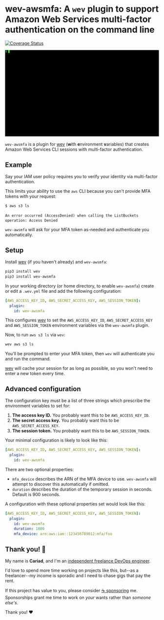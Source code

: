 # wev-awsmfa: A `wev` plugin to support Amazon Web Services multi-factor authentication on the command line

[![Coverage Status](https://coveralls.io/repos/github/cariad/wev-awsmfa/badge.svg?branch=main)](https://coveralls.io/github/cariad/wev-awsmfa?branch=main)

![](https://github.com/cariad/wev-awsmfa/blob/main/docs/demo.gif?raw=true)

`wev-awsmfa` is a plugin for [wev](https://github.com/cariad/wev) (**w**ith **e**nvironment **v**ariables) that creates Amazon Web Services CLI sessions with multi-factor authentication.

## Example

Say your IAM user policy requires you to verify your identity via multi-factor authentication.

This limits your ability to use the `aws` CLI because you can't provide MFA tokens with your request:

```text
$ aws s3 ls

An error occurred (AccessDenied) when calling the ListBuckets operation: Access Denied
```

`wev-awsmfa` will ask for your MFA token as-needed and authenticate you automatically.

## Setup

Install [wev](https://github.com/cariad/wev) (if you haven't already) and `wev-awsmfa`:

```bash
pip3 install wev
pip3 install wev-awsmfa
```

In your working directory (or home directory, to enable `wev-awsmfa`) create or edit a `.wev.yml` file and add the following configuration:

```yaml
[AWS_ACCESS_KEY_ID, AWS_SECRET_ACCESS_KEY, AWS_SESSION_TOKEN]:
  plugin:
    id: wev-awsmfa
```

This configures [wev](https://github.com/cariad/wev) to set the `AWS_ACCESS_KEY_ID`, `AWS_SECRET_ACCESS_KEY` and `AWS_SESSION_TOKEN` environment variables via the `wev-awsmfa` plugin.

Now, to run `aws s3 ls` via `wev`:

```bash
wev aws s3 ls
```

You'll be prompted to enter your MFA token, then `wev` will authenticate you and run the command.

[wev](https://github.com/cariad/wev) will cache your session for as long as possible, so you won't need to enter a new token every time.

## Advanced configuration

The configuration key must be a list of three strings which prescribe the environment variables to set for:

1. **The access key ID.** You probably want this to be `AWS_ACCESS_KEY_ID`.
1. **The secret access key.** You probably want this to be `AWS_SECRET_ACCESS_KEY`.
1. **The session token.** You probably want this to be `AWS_SESSION_TOKEN`.

Your minimal configuration is likely to look like this:

```yaml
[AWS_ACCESS_KEY_ID, AWS_SECRET_ACCESS_KEY, AWS_SESSION_TOKEN]:
  plugin:
    id: wev-awsmfa
```

There are two optional properties:

- `mfa_device` describes the ARN of the MFA device to use. `wev-awsmfa` will attempt to discover this automatically if omitted.
- `duration` describes the duration of the temporary session in seconds. Default is 900 seconds.

A configuration with these optional properties set would look like this:

```yaml
[AWS_ACCESS_KEY_ID, AWS_SECRET_ACCESS_KEY, AWS_SESSION_TOKEN]:
  plugin:
    id: wev-awsmfa
    duration: 1800
    mfa_device: arn:aws:iam::123456789012:mfa/foo
```

## Thank you! 🎉

My name is **Cariad**, and I'm an [independent freelance DevOps engineer](https://cariad.me).

I'd love to spend more time working on projects like this, but--as a freelancer--my income is sporadic and I need to chase gigs that pay the rent.

If this project has value to you, please consider [☕️ sponsoring](https://github.com/sponsors/cariad) me. Sponsorships grant me time to work on _your_ wants rather than _someone else's_.

Thank you! ❤️
